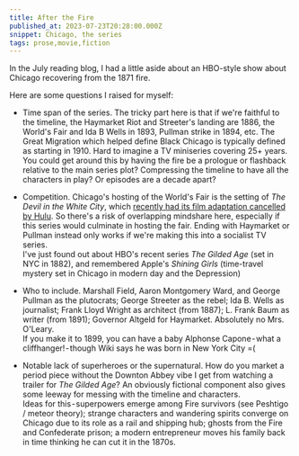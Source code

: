 ```yaml
---
title: After the Fire
published_at: 2023-07-23T20:28:00.000Z
snippet: Chicago, the series
tags: prose,movie,fiction
---
```


In the July reading blog, I had a little aside about an HBO-style show about Chicago recovering from the 1871 fire.

Here are some questions I raised for myself:

- Time span of the series. The tricky part here is that if we're faithful to the timeline, the Haymarket Riot and Streeter's landing are 1886, the World's Fair and Ida B Wells in 1893, Pullman strike in 1894, etc. The Great Migration which helped define Black Chicago is typically defined as starting in 1910. Hard to imagine a TV miniseries covering 25+ years. You could get around this by having the fire be a prologue or flashback relative to the main series plot? Compressing the timeline to have all the characters in play? Or episodes are a decade apart?

- Competition. Chicago's hosting of the World's Fair is the setting of *The Devil in the White City*, which [recently had its film adaptation cancelled by Hulu](https://en.wikipedia.org/wiki/The_Devil_in_the_White_City). So there's a risk of overlapping mindshare here, especially if this series would culminate in hosting the fair. Ending with Haymarket or Pullman instead only works if we're making this into a socialist TV series.<br/>I've just found out about HBO's recent series *The Gilded Age* (set in NYC in 1882), and remembered Apple's *Shining Girls* (time-travel mystery set in Chicago in modern day and the Depression)

- Who to include. Marshall Field, Aaron Montgomery Ward, and George Pullman as the plutocrats; George Streeter as the rebel; Ida B. Wells as journalist; Frank Lloyd Wright as architect (from 1887); L. Frank Baum as writer (from 1891); Governor Altgeld for Haymarket. Absolutely no Mrs. O'Leary.<br/>If you make it to 1899, you can have a baby Alphonse Capone - what a cliffhanger! - though Wiki says he was born in New York City =(

- Notable lack of superheroes or the supernatural. How do you market a period piece without the Downton Abbey vibe I get from watching a trailer for *The Gilded Age*? An obviously fictional component also gives some leeway for messing with the timeline and characters.<br/>Ideas for this - superpowers emerge among Fire survivors (see Peshtigo / meteor theory); strange characters and wandering spirits converge on Chicago due to its role as a rail and shipping hub; ghosts from the Fire and Confederate prison; a modern entrepreneur moves his family back in time thinking he can cut it in the 1870s.

<br/><br/><br/>

